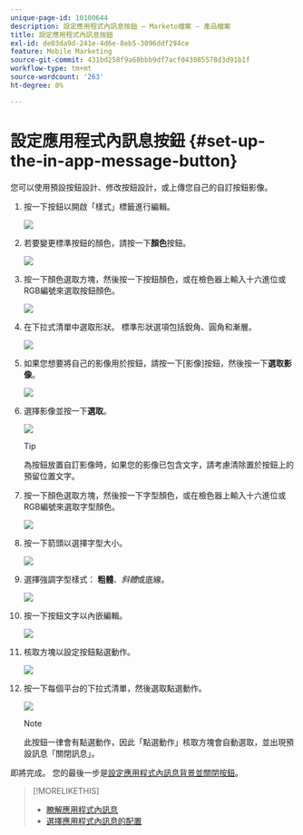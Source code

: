 ```yaml
---
unique-page-id: 10100644
description: 設定應用程式內訊息按鈕 — Marketo檔案 — 產品檔案
title: 設定應用程式內訊息按鈕
exl-id: de03da9d-241e-4d6e-8eb5-3096ddf294ce
feature: Mobile Marketing
source-git-commit: 431bd258f9a68bbb9df7acf043085578d3d91b1f
workflow-type: tm+mt
source-wordcount: '263'
ht-degree: 0%

---
```


# 設定應用程式內訊息按鈕 {#set-up-the-in-app-message-button}

您可以使用預設按鈕設計、修改按鈕設計，或上傳您自己的自訂按鈕影像。

1. 按一下按鈕以開啟「樣式」標籤進行編輯。

   ![](assets/image2016-5-6-15-3a6-3a55.png)

1. 若要變更標準按鈕的顏色，請按一下&#x200B;**顏色**&#x200B;按鈕。

   ![](assets/image2016-5-6-15-3a10-3a38.png)

1. 按一下顏色選取方塊，然後按一下按鈕顏色，或在檢色器上輸入十六進位或RGB編號來選取按鈕顏色。

   ![](assets/image2016-5-6-15-3a14-3a8.png)

1. 在下拉式清單中選取形狀。 標準形狀選項包括銳角、圓角和漸層。

   ![](assets/image2016-5-6-15-3a16-3a26.png)

1. 如果您想要將自己的影像用於按鈕，請按一下[影像]按鈕，然後按一下&#x200B;**選取影像**。

   ![](assets/image2016-5-6-15-3a18-3a18.png)

1. 選擇影像並按一下&#x200B;**選取**。

   ![](assets/image2016-5-6-16-3a36-3a0.png)

   >[!TIP]
   >
   >為按鈕放置自訂影像時，如果您的影像已包含文字，請考慮清除置於按鈕上的預留位置文字。

1. 按一下顏色選取方塊，然後按一下字型顏色，或在檢色器上輸入十六進位或RGB編號來選取字型顏色。

   ![](assets/image2016-5-6-16-3a39-3a4.png)

1. 按一下箭頭以選擇字型大小。

   ![](assets/image2016-5-6-16-3a41-3a52.png)

1. 選擇強調字型樣式： **粗體**、_斜體_&#x200B;或底線。

   ![](assets/image2016-5-6-16-3a43-3a47.png)

1. 按一下按鈕文字以內嵌編輯。

   ![](assets/image2016-5-6-16-3a46-3a17.png)

1. 核取方塊以設定按鈕點選動作。

   ![](assets/image2016-5-6-16-3a47-3a54.png)

1. 按一下每個平台的下拉式清單，然後選取點選動作。

   ![](assets/image2016-5-6-16-3a49-3a40.png)

   >[!NOTE]
   >
   >此按鈕一律會有點選動作，因此「點選動作」核取方塊會自動選取，並出現預設訊息「關閉訊息」。

即將完成。 您的最後一步是[設定應用程式內訊息背景並關閉按鈕](/help/marketo/product-docs/mobile-marketing/in-app-messages/creating-in-app-messages/set-up-the-in-app-message-background.md)。

>[!MORELIKETHIS]
>
>* [瞭解應用程式內訊息](/help/marketo/product-docs/mobile-marketing/in-app-messages/understanding-in-app-messages.md)
>* [選擇應用程式內訊息的配置](/help/marketo/product-docs/mobile-marketing/in-app-messages/creating-in-app-messages/choose-a-layout-for-your-in-app-message.md)
